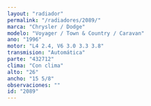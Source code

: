 ```yaml
---
layout: "radiador"
permalink: "/radiadores/2089/"
marca: "Chrysler / Dodge"
modelo: "Voyager / Town & Country / Caravan"
ano: "1996"
motor: "L4 2.4, V6 3.0 3.3 3.8"
transmision: "Automática"
parte: "432712"
clima: "Con clima"
alto: "26"
ancho: "15 5/8"
observaciones: ""
id: "2089"
---
```


